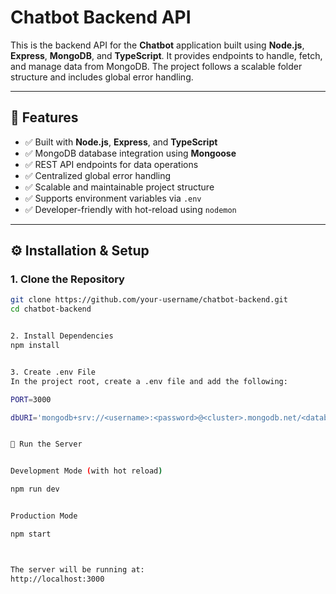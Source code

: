 
# Chatbot Backend API

This is the backend API for the **Chatbot** application built using **Node.js**, **Express**, **MongoDB**, and **TypeScript**. It provides endpoints to handle, fetch, and manage data from MongoDB. The project follows a scalable folder structure and includes global error handling.

---

## 🚀 Features

- ✅ Built with **Node.js**, **Express**, and **TypeScript**
- ✅ MongoDB database integration using **Mongoose**
- ✅ REST API endpoints for data operations
- ✅ Centralized global error handling
- ✅ Scalable and maintainable project structure
- ✅ Supports environment variables via `.env`
- ✅ Developer-friendly with hot-reload using `nodemon`

---




## ⚙️ Installation & Setup

### 1. Clone the Repository

```bash
git clone https://github.com/your-username/chatbot-backend.git
cd chatbot-backend


2. Install Dependencies
npm install


3. Create .env File
In the project root, create a .env file and add the following:

PORT=3000

dbURI='mongodb+srv://<username>:<password>@<cluster>.mongodb.net/<database>'


🚀 Run the Server


Development Mode (with hot reload)

npm run dev


Production Mode

npm start



The server will be running at:
http://localhost:3000






